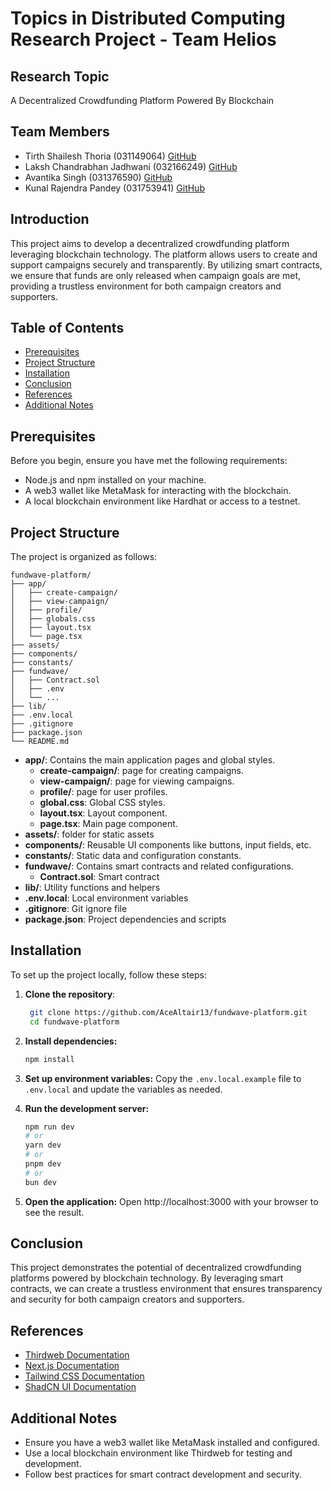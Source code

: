 # Topics in Distributed Computing Research Project - Team Helios

## Research Topic
A Decentralized Crowdfunding Platform Powered By Blockchain

## Team Members
- Tirth Shailesh Thoria (031149064) [GitHub](https://github.com/AceAltair13)
- Laksh Chandrabhan Jadhwani (032166249) [GitHub](https://github.com/lakshjadhwanilj)
- Avantika Singh (031376590) [GitHub](https://github.com/avantikasingh02)
- Kunal Rajendra Pandey (031753941) [GitHub](https://github.com/kunalp10)

## Introduction
This project aims to develop a decentralized crowdfunding platform leveraging blockchain technology. The platform allows users to create and support campaigns securely and transparently. By utilizing smart contracts, we ensure that funds are only released when campaign goals are met, providing a trustless environment for both campaign creators and supporters.

## Table of Contents
- [Prerequisites](#prerequisites)
- [Project Structure](#project-structure)
- [Installation](#installation)
- [Conclusion](#conclusion)
- [References](#references)
- [Additional Notes](#additional-notes)

## Prerequisites
Before you begin, ensure you have met the following requirements:
- Node.js and npm installed on your machine.
- A web3 wallet like MetaMask for interacting with the blockchain.
- A local blockchain environment like Hardhat or access to a testnet.

## Project Structure
The project is organized as follows:

```
fundwave-platform/
├── app/
│   ├── create-campaign/
│   ├── view-campaign/
│   ├── profile/
│   ├── globals.css
│   ├── layout.tsx
│   └── page.tsx
├── assets/
├── components/
├── constants/
├── fundwave/
│   ├── Contract.sol
│   ├── .env
│   └── ...
├── lib/
├── .env.local
├── .gitignore
├── package.json
└── README.md
```

- **app/**: Contains the main application pages and global styles.
    - **create-campaign/**: page for creating campaigns.
    - **view-campaign/**: page for viewing campaigns.
    - **profile/**: page for user profiles.
    - **global.css**: Global CSS styles.
    - **layout.tsx**: Layout component.
    - **page.tsx**: Main page component.
- **assets/**: folder for static assets
- **components/**: Reusable UI components like buttons, input fields, etc.
- **constants/**: Static data and configuration constants.
- **fundwave/**: Contains smart contracts and related configurations.
    - **Contract.sol**: Smart contract
- **lib/**: Utility functions and helpers
- **.env.local**: Local environment variables
- **.gitignore**: Git ignore file
- **package.json**: Project dependencies and scripts

## Installation
To set up the project locally, follow these steps:

1. **Clone the repository**:
   ```sh
    git clone https://github.com/AceAltair13/fundwave-platform.git
    cd fundwave-platform
    ```
2. **Install dependencies:**
    ```sh
    npm install
    ```

3. **Set up environment variables:** Copy the `.env.local.example` file to `.env.local` and update the variables as needed.

4. **Run the development server:**
    ```sh
    npm run dev
    # or
    yarn dev
    # or
    pnpm dev
    # or
    bun dev
    ```

5. **Open the application:** Open http://localhost:3000 with your browser to see the result.

## Conclusion

This project demonstrates the potential of decentralized crowdfunding platforms powered by blockchain technology. By leveraging smart contracts, we can create a trustless environment that ensures transparency and security for both campaign creators and supporters.

## References
- [Thirdweb Documentation](https://portal.thirdweb.com/)
- [Next.js Documentation](https://nextjs.org/docs)
- [Tailwind CSS Documentation](https://tailwindcss.com/docs)
- [ShadCN UI Documentation](https://shadcn.dev/docs)

## Additional Notes
- Ensure you have a web3 wallet like MetaMask installed and configured.
- Use a local blockchain environment like Thirdweb for testing and development.
- Follow best practices for smart contract development and security.


